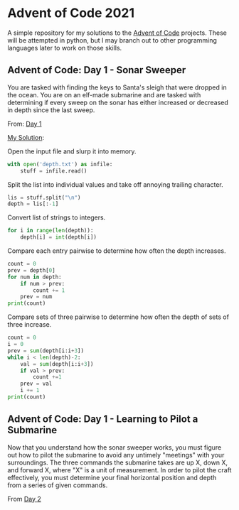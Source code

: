 # Advent of Code 2021

A simple repository for my solutions to the [Advent of
Code](https://adventofcode.com/) projects. These will be attempted in
python, but I may branch out to other programming languages later to
work on those skills.

## Advent of Code: Day 1 - Sonar Sweeper

You are tasked with finding the keys to Santa's sleigh that were
dropped in the ocean. You are on an elf-made submarine and are tasked
with determining if every sweep on the sonar has either increased or
decreased in depth since the last sweep.

From: [Day 1](https://adventofcode.com/2021/day/1)

[My Solution](https://github.com/zpalmer618/adventcode21/blob/master/day1/sweeper.py):

Open the input file and slurp it into memory.
```python
with open('depth.txt') as infile:
    stuff = infile.read()
```

Split the list into individual values and take off annoying trailing
character.
```python
lis = stuff.split("\n")
depth = lis[:-1]
```

Convert list of strings to integers.
```python
for i in range(len(depth)):
    depth[i] = int(depth[i])
```

Compare each entry pairwise to determine how often the depth
increases.
```python
count = 0
prev = depth[0]
for num in depth:
    if num > prev:
        count += 1
    prev = num
print(count)
```

Compare sets of three pairwise to determine how often the depth of
sets of three increase.
```python
count = 0
i = 0
prev = sum(depth[i:i+3])
while i < len(depth)-2:
    val = sum(depth[i:i+3])
    if val > prev:
        count +=1
    prev = val
    i += 1
print(count)
```


## Advent of Code: Day 1 - Learning to Pilot a Submarine

Now that you understand how the sonar sweeper works, you must figure
out how to pilot the submarine to avoid any untimely "meetings" with
your surroundings. The three commands the submarine takes are up X,
down X, and forward X, where "X" is a unit of measurement. In order to
pilot the craft effectively, you must determine your final horizontal
position and depth from a series of given commands.

From [Day 2](https://adventofcode.com/2021/day/2)

